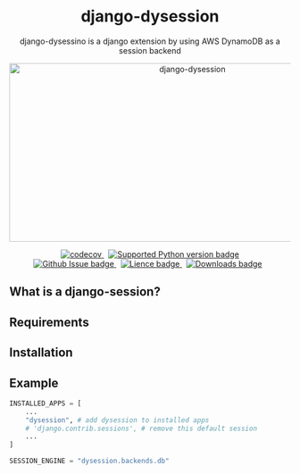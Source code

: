 <div align="center">
  <h1>django-dysession</h1>
  <p>
    django-dysessino is a django extension by using AWS DynamoDB as a session backend
  </p>
  <img src="https://socialify.git.ci/MissterHao/django-dysession/image?description=1&font=Source%20Code%20Pro&language=1&name=1&owner=1&pattern=Plus&stargazers=1&theme=Light" alt="django-dysession" width="640" height="320" />

  <p align="center" >
    <!-- First line -->
    <a href="https://codecov.io/gh/MissterHao/django-dysession" style="margin-right: 8px;">
        <img src="https://img.shields.io/codecov/c/gh/MissterHao/django-dysession?style=for-the-badge&token=M0U87NR9KI&logo=Codecov" alt="codecov" />
    </a>
    <a href="https://github.com/MissterHao/django-dysession">
      <img
        src="https://img.shields.io/pypi/pyversions/django-dysession?style=for-the-badge&logo=Python" alt="Supported Python version badge" >
    </a>
    <br>
    <!-- Second line -->
    <a href="https://github.com/MissterHao/django-dysession" style="margin-right: 8px;">
      <img
        src="https://img.shields.io/github/issues/MissterHao/django-dysession?style=for-the-badge" alt="Github Issue badge" />
    </a>
    <a href="https://github.com/MissterHao/django-dysession" style="margin-right: 8px;">
      <img
        src="https://img.shields.io/github/license/MissterHao/django-dysession?style=for-the-badge" alt="Lience badge" />
    </a>
    <a href="https://github.com/MissterHao/django-dysession" style="margin-right: 8px;">
      <img
        src="https://img.shields.io/pypi/dm/django-dysession?logo=python&style=for-the-badge" alt="Downloads badge" />
    </a>
   <br>
  </p>
</div>


## What is a django-session?

## Requirements

## Installation

## Example


```python
INSTALLED_APPS = [
    ...
    "dysession", # add dysession to installed apps
    # 'django.contrib.sessions', # remove this default session
    ...
]

SESSION_ENGINE = "dysession.backends.db"
```